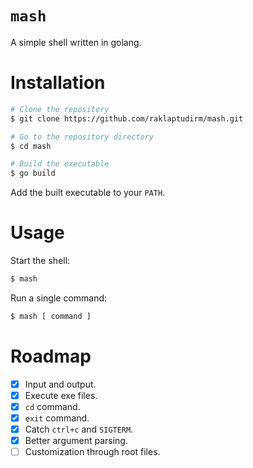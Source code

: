 # `mash`
A simple shell written in golang.

# Installation
```bash
# Clone the repository
$ git clone https://github.com/raklaptudirm/mash.git

# Go to the repository directory
$ cd mash

# Build the executable
$ go build
```
Add the built executable to your `PATH`.

# Usage
Start the shell:
```bash
$ mash
```
Run a single command:
```bash
$ mash [ command ]
```

# Roadmap
- [x] Input and output.
- [x] Execute exe files.
- [x] `cd` command.
- [x] `exit` command.
- [x] Catch `ctrl+c` and `SIGTERM`.
- [x] Better argument parsing.
- [ ] Customization through root files.
